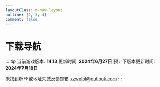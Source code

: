 ```yaml
---
layoutClass: m-nav-layout
outline: [2, 3, 4]
comment: false
---
```


<script setup>
import { NAV_DATA } from './data'
</script>
<style src="./index.scss"> </style>
 
# 下载导航 
::: tip
当前游戏版本: **14.13**
更新时间: **2024年6月27日**
预计下版本更新时间: **2024年7月18日**

未找到新FF或地址失效反馈邮箱 [xzwplol@outlook.com](mailto:xzwplol@outlook.com)
:::

<MNavLinks v-for="{title, items} in NAV_DATA" :title="title" :items="items"/>





